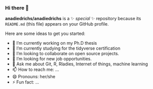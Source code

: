 ### Hi there 👋


**anadiedrichs/anadiedrichs** is a ✨ _special_ ✨ repository because its `README.md` (this file) appears on your GitHub profile.

Here are some ideas to get you started:

- 🔭 I’m currently working on my Ph.D thesis
- 🌱 I’m currently studying for the tidyverse certification
- 👯 I’m looking to collaborate on open source projects.
- 🤔 I’m looking for new job opportunities.
- 💬 Ask me about Git, R, Rladies, Internet of things, machine learning
- 📫 How to reach me: ...
- 😄 Pronouns: her/she
- ⚡ Fun fact: ...

